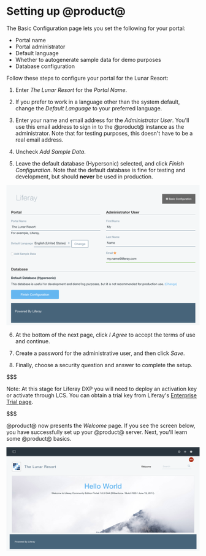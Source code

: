 # Setting up @product@

The Basic Configuration page lets you set the following for your portal:

- Portal name
- Portal administrator
- Default language
- Whether to autogenerate sample data for demo purposes
- Database configuration

Follow these steps to configure your portal for the Lunar Resort:

1.  Enter *The Lunar Resort* for the *Portal Name*. 

2.  If you prefer to work in a language other than the system default, change 
    the *Default Language* to your preferred language. 

3.  Enter your name and email address for the *Administrator User*. You'll use 
    this email address to sign in to the @product@ instance as the 
    administrator. Note that for testing purposes, this doesn't have to be a 
    real email address. 
    
4.  Uncheck *Add Sample Data*. 

5.  Leave the default database (Hypersonic) selected, and click *Finish 
    Configuration*. Note that the default database is fine for testing and 
    development, but should **never** be used in production. 

![Figure X: @product@'s Basic Configuration page.](../../../images/001-starting-configuration.png)

6.  At the bottom of the next page, click *I Agree* to accept the terms of use 
    and continue. 

7. Create a password for the administrative user, and then click *Save*.

8. Finally, choose a security question and answer to complete the setup.

$$$

Note: At this stage for Liferay DXP you will need to deploy an activation key 
or activate through LCS. You can obtain a trial key from Liferay's 
[Enterprise Trial page](https://web.liferay.com/c/portal/register_trial_license?redirect=/digital-experience-platform/30-day-trial).

$$$

@product@ now presents the *Welcome* page. If you see the screen below, you have 
successfully set up your @product@ server. Next, you'll learn some @product@ 
basics.

![Figure X: @product@'s Welcome page.](../../../images/001-hello-world.png)
